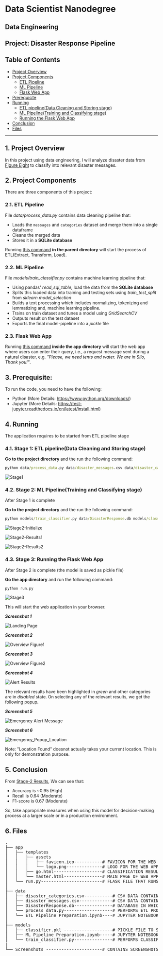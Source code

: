 # Data Scientist Nanodegree

## Data Engineering

## Project: Disaster Response Pipeline

## Table of Contents

- [Project Overview](#project-overview)
- [Project Components](#project-components)
  - [ETL Pipeline](#etl_pipeline)
  - [ML Pipeline](#ml_pipeline)
  - [Flask Web App](#flask)
- [Prerequisite](#prereq)
- [Running](#project-running)
  - [ETL pipeline(Data Cleaning and Storing stage)](#cleaning)
  - [ML Pipeline(Training and Classifying stage)](#train-classify)
  - [Running the Flask Web App](#run-flask)
- [Conclusion](#conclusion)
- [Files](#files)

***

<a id='project-overview'></a>

## 1. Project Overview
In this project using data engineering, I will analyze disaster data from <a href="https://appen.com/datasets/combined-disaster-response-data/" target="_blank">Figure Eight</a> to classify into relevant disaster messages.


<a id='project-components'></a>

## 2. Project Components

There are three components of this project:

<a id='etl_pipeline'></a>

### 2.1. ETL Pipeline

File _data/process_data.py_ contains data cleaning pipeline that:

- Loads the `messages` and `categories` dataset and merge them into a single dataframe
- Cleans the merged data
- Stores it in a **SQLite database**

Running [this command](#clean-cmd) **in the parent directory** will start the process of ETL(Extract, Transform, Load).

<a id='ml_pipeline'></a>

### 2.2. ML Pipeline

File _models/train_classifier.py_ contains machine learning pipeline that:

- Using pandas' _read_sql_table_, load the data from the **SQLite database**
- Splits this loaded data into training and testing sets using _train_test_split_ from _sklearn.model_selection_
- Builds a text processing which includes normalizing, tokenizing and lemmatizing and, machine learning pipeline. 
- Trains on train dataset and tunes a model using _GridSearchCV_
- Outputs result on the test dataset
- Exports the final model-pipeline into a _pickle_ file

<a id='flask'></a>

### 2.3. Flask Web App

Running [this command](#web-cmd) **inside the app directory** will start the web app where users can enter their query, i.e., a request message sent during a natural disaster, e.g. _"Please, we need tents and water. We are in Silo, Thank you!"_.

<a id="prereq"></a>
## 3. Prerequisite:
To run the code, you need to have the following:

- Python (More Details: https://www.python.org/downloads/)
- Jupyter (More Details: https://test-jupyter.readthedocs.io/en/latest/install.html)

<a id='project-running'></a>

## 4. Running

The application requires to be started from ETL pipeline stage

<a id='cleaning'></a>

### 4.1. Stage 1: ETL pipeline(Data Cleaning and Storing stage)

**Go to the project directory** and the run the following command:

<a id='clean-cmd'></a>

```bat
python data/process_data.py data/disaster_messages.csv data/disaster_categories.csv data/DisasterResponse.db
```

![Stage1](https://github.com/prabhatdutt95/Disaster-Response-Pipeline/blob/main/Screenshots/Stage1.JPG?raw=true)

<a id='train-classify'></a>
### 4.2. Stage 2: ML Pipeline(Training and Classifying stage)

After Stage 1 is complete

**Go to the project directory** and the run the following command:

<a id='train-cmd'></a>

```bat
python models/train_classifier.py data/DisasterResponse.db models/classifier.pkl
```
![Stage2-Initialize](https://github.com/prabhatdutt95/Disaster-Response-Pipeline/blob/main/Screenshots/Stage2_init.JPG?raw=true)


<a id='stage2-results'></a>
![Stage2-Results1](https://github.com/prabhatdutt95/Disaster-Response-Pipeline/blob/main/Screenshots/Stage2_results1.JPG?raw=true)

![Stage2-Results2](https://github.com/prabhatdutt95/Disaster-Response-Pipeline/blob/main/Screenshots/Stage2_results2.JPG?raw=true)


<a id='run-flask'></a>
### 4.3. Stage 3: Running the Flask Web App

After Stage 2 is complete (the model is saved as pickle file)

**Go the app directory** and run the following command:

<a id='web-cmd'></a>

```bat
python run.py
```

![Stage3](https://github.com/prabhatdutt95/Disaster-Response-Pipeline/blob/main/Screenshots/Stage3.jpg?raw=true)


This will start the web application in your browser.

**_Screenshot 1_**

![Landing Page](https://github.com/prabhatdutt95/Disaster-Response-Pipeline/blob/main/Screenshots/Landing_page.JPG?raw=true)

**_Screenshot 2_**

![Overview Figure1](https://github.com/prabhatdutt95/Disaster-Response-Pipeline/blob/main/Screenshots/Overview_Figure1.JPG?raw=true)

**_Screenshot 3_**

![Overview Figure2](https://github.com/prabhatdutt95/Disaster-Response-Pipeline/blob/main/Screenshots/Overview_Figure2.JPG?raw=true)

**_Screenshot 4_**

![Alert Results](https://github.com/prabhatdutt95/Disaster-Response-Pipeline/blob/main/Screenshots/Alert_Results.JPG?raw=true)

The relevant results have been highlighted in _green_ and other categories are in _disabled_ state.
On selecting any of the relevant results, we get the following popup.

**_Screenshot 5_**

![Emergency Alert Message](https://github.com/prabhatdutt95/Disaster-Response-Pipeline/blob/main/Screenshots/Emergency_Alert_Message.JPG?raw=true)

**_Screenshot 6_**

![Emergency_Popup_Location](https://github.com/prabhatdutt95/Disaster-Response-Pipeline/blob/main/Screenshots/Emergency_Popup_Location.JPG?raw=true)

Note: "Location Found" doesnot actually takes your current location. This is only for demonstration purpose.


## 5. Conclusion

From [Stage-2 Results](#stage2-results), We can see that:
- Accuracy is ~0.95 (High)
- Recall is 0.64 (Moderate)
- F1-score is 0.67 (Moderate)

So, take appropriate measures when using this model for decision-making process at a larger scale or in a production environment.


## 6. Files

<pre>
.
├── app
│   ├── templates
│   │   ├── assets
│   │   │   ├── favicon.ico-----------# FAVICON FOR THE WEB APP
│   │   │   └── logo.png--------------# LOGO FOR THE WEB APP
│   │   ├── go.html-------------------# CLASSIFICATION RESULT PAGE OF WEB APP
│   │   └── master.html---------------# MAIN PAGE OF WEB APP
│   └── run.py------------------------# FLASK FILE THAT RUNS APP
│
├── data
│   ├── disaster_categories.csv-----------# CSV DATA CONTAINING CATEGORIES DATA
│   ├── disaster_messages.csv-------------# CSV DATA CONTAINING MESSAGES DATA
│   ├── DisasterResponse.db---------------# DATABASE IN WHICH WE SAVE THE CLEANED DATA
│   └── process_data.py-------------------# PERFORMS ETL PROCESS
│   └── ETL Pipeline Preparation.ipynb----# JUPYTER NOTEBOOK CONTAINING ETL PIPELINE
│
├── models
│   ├── classifier.pkl -------------------# PICKLE FILE TO SAVE THE EXPORT THE FINAL MODEL-PIPELINE
│   ├── ML Pipeline Preparation.ipynb-----# JUPYTER NOTEBOOK CONTAINING ML PIPELINE
│   └── train_classifier.py---------------# PERFORMS CLASSIFICATION TASK
|
└── Screenshots ----------------------# CONTAINS SCREENSHOTS FOR VARIOUS STEPS IN APPLICATION

</pre>
